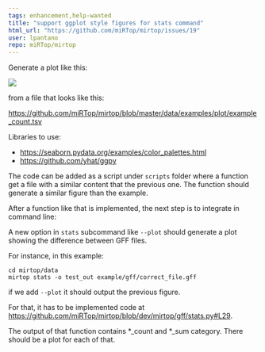 ```yaml
---
tags: enhancement,help-wanted
title: "support ggplot style figures for stats command"
html_url: "https://github.com/miRTop/mirtop/issues/19"
user: lpantano
repo: miRTop/mirtop
---
```


Generate a plot like this:

 ![](https://github.com/miRTop/mirtop/raw/dev/data/examples/plot/example_count.png)

from a file that looks like this:

https://github.com/miRTop/mirtop/blob/master/data/examples/plot/example_count.tsv

Libraries to use:
* https://seaborn.pydata.org/examples/color_palettes.html
* https://github.com/yhat/ggpy

The code can be added as a script under `scripts` folder where a function get a file with a similar content that the previous one. The function should generate a similar figure than the example.

After a function like that is implemented, the next step is to integrate in command line:

A new option in `stats`  subcommand like `--plot` should generate a plot showing the difference between GFF files. 

For instance, in this example:
```
cd mirtop/data
mirtop stats -o test_out example/gff/correct_file.gff
```

if we add `--plot` it should output the previous figure. 

For that, it has to be implemented code at https://github.com/miRTop/mirtop/blob/dev/mirtop/gff/stats.py#L29. 

The output of that function contains *_count and *_sum category.  There should be a plot for each of that.

